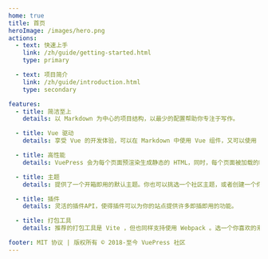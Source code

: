 ```yaml
---
home: true
title: 首页
heroImage: /images/hero.png
actions:
  - text: 快速上手
    link: /zh/guide/getting-started.html
    type: primary

  - text: 项目简介
    link: /zh/guide/introduction.html
    type: secondary

features:
  - title: 简洁至上
    details: 以 Markdown 为中心的项目结构，以最少的配置帮助你专注于写作。

  - title: Vue 驱动
    details: 享受 Vue 的开发体验，可以在 Markdown 中使用 Vue 组件，又可以使用 Vue 来开发自定义主题。

  - title: 高性能
    details: VuePress 会为每个页面预渲染生成静态的 HTML，同时，每个页面被加载的时候，将作为 SPA 运行。

  - title: 主题
    details: 提供了一个开箱即用的默认主题。你也可以挑选一个社区主题，或者创建一个你自己的主题。

  - title: 插件
    details: 灵活的插件API，使得插件可以为你的站点提供许多即插即用的功能。

  - title: 打包工具
    details: 推荐的打包工具是 Vite ，但也同样支持使用 Webpack 。选一个你喜欢的来使用吧！

footer: MIT 协议 | 版权所有 © 2018-至今 VuePress 社区
---
```


